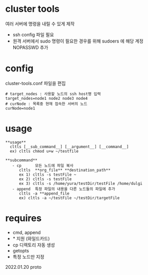 # cluster tools
여러 서버에 명령을 내릴 수 있게 제작
* ssh config 파일 필요
* 원격 서버에서 sudo 명령이 필요한 경우를 위해 sudoers 에 해당 계정 NOPASSWD 추가

# config
cluster-tools.conf 파일을 편집
```
# target_nodes : 사용할 노드의 ssh host명 입력
target_nodes=node1 node2 node3 node4
# curNode : 목록중 현재 접속한 서버의 노드
curNode=node1
```

# usage
```
**usage**
  cltls [__sub_command__] [__argument__] [__command__]
  ex) cltls chmod u+w ~/testfile

**subcommand**
   - cp      모든 노드에 파일 복사
      cltls  **org_file** **destination_path**
      ex 1) cltls -s testFile ~
      ex 2) cltls -s testFile
      ex 3) cltls -s /home/yura/testDir/testFile /home/dulgi  
   - append  특정 파일의 내용을 다른 노드들의 파일에 추가
      cltls -a **append_file
      ex) cltls -a ~/testFile ~/testDir/targetFile
```

# requires
* cmd, append
* \* 지원 (와일드카드)
* cp 디렉토리 자동 생성 
* getopts
* 특정 노드만 지정 



2022.01.20 proto
